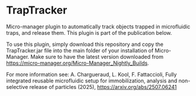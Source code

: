 # TrapTracker
Micro-manager plugin to automatically track objects trapped in microfluidic traps, and release them. This plugin is part of the publication below.

To use this plugin, simply download this repository and copy the TrapTracker.jar file into the main folder of your installation of Micro-Manager. Make sure to have the latest version downloaded from https://micro-manager.org/Micro-Manager_Nightly_Builds.

For more information see:
A. Chargueraud, L. Kool, F. Fattaccioli, Fully integrated reusable microfluidic setup for immobilization, analysis and non-selective release of particles (2025), https://arxiv.org/abs/2507.06241